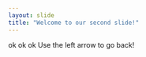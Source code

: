 ```yaml
---
layout: slide
title: "Welcome to our second slide!"
---
```

ok ok ok
Use the left arrow to go back!
